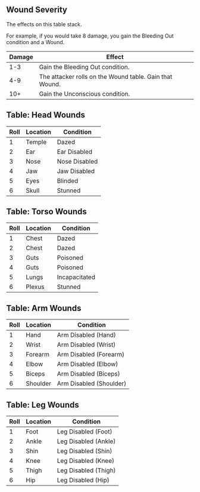 ## Wound Severity

The effects on this table stack.

For example, if you would take 8 damage, you gain the Bleeding Out condition and a Wound.

|Damage|Effect|
|---|---|
|1-3|Gain the Bleeding Out condition.|
|4-9|The attacker rolls on the Wound table. Gain that Wound.|
|10+|Gain the Unconscious condition.|
## Table: Head Wounds
|Roll|Location|Condition|
|---|---|---|
|1|Temple|Dazed|
|2|Ear|Ear Disabled|
|3|Nose|Nose Disabled|
|4|Jaw|Jaw Disabled|
|5|Eyes|Blinded|
|6|Skull|Stunned|

## Table: Torso Wounds
|Roll|Location|Condition|
|---|---|---|
|1|Chest|Dazed|
|2|Chest|Dazed|
|3|Guts|Poisoned|
|4|Guts|Poisoned|
|5|Lungs|Incapacitated|
|6|Plexus|Stunned|

## Table: Arm Wounds
|Roll |Location|Condition|
|---|---|---|
|1|Hand|Arm Disabled (Hand)|
|2|Wrist|Arm Disabled (Wrist)|
|3|Forearm|Arm Disabled (Forearm)|
|4|Elbow|Arm Disabled (Elbow)|
|5|Biceps|Arm Disabled (Biceps)|
|6|Shoulder|Arm Disabled (Shoulder)|
## Table: Leg Wounds
|Roll |Location|Condition|
|---|---|---|
|1|Foot|Leg Disabled (Foot)|
|2|Ankle|Leg Disabled (Ankle)|
|3|Shin|Leg Disabled (Shin)|
|4|Knee|Leg Disabled (Knee)|
|5|Thigh|Leg Disabled (Thigh)|
|6|Hip|Leg Disabled (Hip)|
